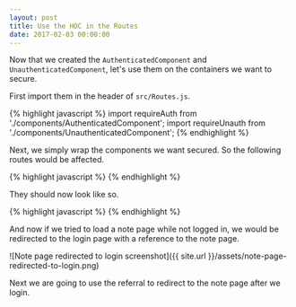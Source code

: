 ```yaml
---
layout: post
title: Use the HOC in the Routes
date: 2017-02-03 00:00:00
---
```


Now that we created the `AuthenticatedComponent` and `UnauthenticatedComponent`, let's use them on the containers we want to secure.

First import them in the header of `src/Routes.js`.

{% highlight javascript %}
import requireAuth from './components/AuthenticatedComponent';
import requireUnauth from './components/UnauthenticatedComponent';
{% endhighlight %}

Next, we simply wrap the components we want secured. So the following routes would be affected.

{% highlight javascript %}
<Route path="login" component={Login} />
<Route path="signup" component={Signup} />
<Route path="notes/new" component={NewNote} />
<Route path="notes/:id" component={Notes} />
{% endhighlight %}

They should now look like so.

{% highlight javascript %}
<Route path="login" component={requireUnauth(Login)} />
<Route path="signup" component={requireUnauth(Signup)} />
<Route path="notes/new" component={requireAuth(NewNote)} />
<Route path="notes/:id" component={requireAuth(Notes)} />
{% endhighlight %}

And now if we tried to load a note page while not logged in, we would be redirected to the login page with a reference to the note page.

![Note page redirected to login screenshot]({{ site.url }}/assets/note-page-redirected-to-login.png)

Next we are going to use the referral to redirect to the note page after we login.
